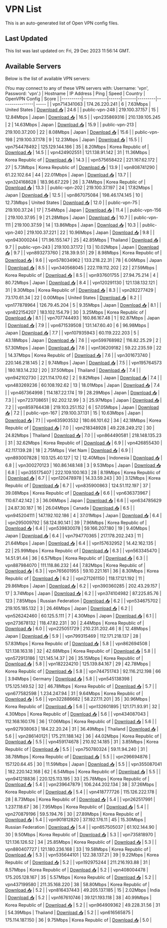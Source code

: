 # VPN List

This is an auto-generated list of Open VPN config files.

## Last Updated

This list was last updated on: Fri, 29 Dec 2023 11:56:14 GMT.

## Available Servers

Below is the list of available VPN servers:

(You may connect to any of these VPN servers with: Username: 'vpn', Password: 'vpn'.)
| Hostname | IP Address | Ping | Speed | Country | OpenVPN Config | Score |
|----------|------------|------|-------|---------|----------------| ----- |
| vpn714341063 | 174.26.220.241 | 6 | 7.63Mbps | United States | [Download 📥](./configs/server_0_US.ovpn) | 24.6 |
| public-vpn-248 | 219.100.37.157 | 15 | 12.84Mbps | Japan | [Download 📥](./configs/server_1_JP.ovpn) | 16.5 |
| vpn235869316 | 210.139.105.245 | 2 | 14.63Mbps | Japan | [Download 📥](./configs/server_2_JP.ovpn) | 15.9 |
| public-vpn-213 | 219.100.37.200 | 22 | 8.08Mbps | Japan | [Download 📥](./configs/server_3_JP.ovpn) | 15.6 |
| public-vpn-198 | 219.100.37.178 | 9 | 12.23Mbps | Japan | [Download 📥](./configs/server_4_JP.ovpn) | 15.5 |
| vpn754478492 | 125.129.144.186 | 35 | 8.20Mbps | Korea Republic of | [Download 📥](./configs/server_5_KR.ovpn) | 14.5 |
| vpn424902551 | 121.138.91.142 | 31 | 11.36Mbps | Korea Republic of | [Download 📥](./configs/server_6_KR.ovpn) | 14.3 |
| vpn575658422 | 221.167.62.172 | 27 | 5.73Mbps | Korea Republic of | [Download 📥](./configs/server_7_KR.ovpn) | 13.9 |
| vpn808741290 | 61.22.102.64 | 44 | 22.01Mbps | Japan | [Download 📥](./configs/server_8_JP.ovpn) | 13.7 |
| vpn324168628 | 183.96.67.229 | 26 | 3.74Mbps | Korea Republic of | [Download 📥](./configs/server_9_KR.ovpn) | 13.3 |
| public-vpn-202 | 219.100.37.197 | 24 | 17.82Mbps | Japan | [Download 📥](./configs/server_10_JP.ovpn) | 12.5 |
| vpn867075084 | 198.46.174.145 | 10 | 12.73Mbps | United States | [Download 📥](./configs/server_11_US.ovpn) | 12.0 |
| public-vpn-75 | 219.100.37.24 | 17 | 7.54Mbps | Japan | [Download 📥](./configs/server_12_JP.ovpn) | 11.4 |
| public-vpn-156 | 219.100.37.95 | 9 | 21.28Mbps | Japan | [Download 📥](./configs/server_13_JP.ovpn) | 10.7 |
| public-vpn-111 | 219.100.37.59 | 14 | 13.86Mbps | Japan | [Download 📥](./configs/server_14_JP.ovpn) | 10.3 |
| public-vpn-240 | 219.100.37.221 | 22 | 10.96Mbps | Japan | [Download 📥](./configs/server_15_JP.ovpn) | 9.8 |
| vpn943000244 | 171.96.155.147 | 25 | 42.85Mbps | Thailand | [Download 📥](./configs/server_16_TH.ovpn) | 9.7 |
| public-vpn-243 | 219.100.37.172 | 13 | 10.02Mbps | Japan | [Download 📥](./configs/server_17_JP.ovpn) | 9.7 |
| vpn893273760 | 218.39.9.51 | 29 | 8.98Mbps | Korea Republic of | [Download 📥](./configs/server_18_KR.ovpn) | 9.6 |
| vpn578034962 | 133.218.22.31 | 78 | 6.06Mbps | Japan | [Download 📥](./configs/server_19_JP.ovpn) | 8.5 |
| vpn340568045 | 222.119.112.202 | 22 | 27.59Mbps | Korea Republic of | [Download 📥](./configs/server_20_KR.ovpn) | 8.5 |
| vpn937601755 | 27.94.75.214 | 4 | 80.72Mbps | Japan | [Download 📥](./configs/server_21_JP.ovpn) | 8.4 |
| vpn120291130 | 121.138.132.121 | 31 | 9.30Mbps | Korea Republic of | [Download 📥](./configs/server_22_KR.ovpn) | 8.3 |
| vpn282277429 | 73.170.61.34 | 22 | 0.00Mbps | United States | [Download 📥](./configs/server_23_US.ovpn) | 8.2 |
| vpn177878964 | 126.79.45.204 | 5 | 9.35Mbps | Japan | [Download 📥](./configs/server_24_JP.ovpn) | 8.1 |
| vpn822154207 | 183.102.154.79 | 30 | 3.25Mbps | Korea Republic of | [Download 📥](./configs/server_25_KR.ovpn) | 8.1 |
| vpn707744493 | 160.86.167.48 | 1 | 92.87Mbps | Japan | [Download 📥](./configs/server_26_JP.ovpn) | 7.9 |
| vpn671539508 | 131.147.60.40 | 6 | 96.98Mbps | Japan | [Download 📥](./configs/server_27_JP.ovpn) | 7.7 |
| vpn107935943 | 60.119.222.203 | 5 | 43.18Mbps | Japan | [Download 📥](./configs/server_28_JP.ovpn) | 7.6 |
| vpn599768982 | 116.82.25.29 | 2 | 57.30Mbps | Japan | [Download 📥](./configs/server_29_JP.ovpn) | 7.6 |
| vpn136209182 | 59.22.235.59 | 22 | 14.37Mbps | Korea Republic of | [Download 📥](./configs/server_30_KR.ovpn) | 7.6 |
| vpn301673740 | 220.146.218.145 | 2 | 9.74Mbps | Japan | [Download 📥](./configs/server_31_JP.ovpn) | 7.5 |
| vpn195764573 | 180.183.14.232 | 20 | 37.50Mbps | Thailand | [Download 📥](./configs/server_32_TH.ovpn) | 7.4 |
| vpn942102730 | 221.114.170.62 | 2 | 9.82Mbps | Japan | [Download 📥](./configs/server_33_JP.ovpn) | 7.4 |
| vpn483269236 | 60.108.192.62 | 13 | 18.01Mbps | Japan | [Download 📥](./configs/server_34_JP.ovpn) | 7.4 |
| vpn467364998 | 114.187.22.174 | 19 | 28.29Mbps | Japan | [Download 📥](./configs/server_35_JP.ovpn) | 7.3 |
| vpn723708651 | 92.202.12.99 | 3 | 25.97Mbps | Japan | [Download 📥](./configs/server_36_JP.ovpn) | 7.2 |
| vpn859764438 | 219.103.251.152 | 6 | 57.05Mbps | Japan | [Download 📥](./configs/server_37_JP.ovpn) | 7.2 |
| public-vpn-167 | 219.100.37.131 | 15 | 10.63Mbps | Japan | [Download 📥](./configs/server_38_JP.ovpn) | 7.1 |
| vpn635903532 | 180.66.101.62 | 34 | 42.18Mbps | Korea Republic of | [Download 📥](./configs/server_39_KR.ovpn) | 7.0 |
| vpn218348928 | 49.228.249.212 | 30 | 24.82Mbps | Thailand | [Download 📥](./configs/server_40_TH.ovpn) | 7.0 |
| vpn864490581 | 218.148.135.23 | 31 | 32.62Mbps | Korea Republic of | [Download 📥](./configs/server_41_KR.ovpn) | 6.9 |
| vpn426855430 | 42.117.139.28 | 18 | 2.75Mbps | Viet Nam | [Download 📥](./configs/server_42_VN.ovpn) | 6.9 |
| vpn893007828 | 103.125.40.127 | 12 | 12.40Mbps | Indonesia | [Download 📥](./configs/server_43_ID.ovpn) | 6.8 |
| vpn300270123 | 160.86.148.148 | 3 | 9.53Mbps | Japan | [Download 📥](./configs/server_44_JP.ovpn) | 6.8 |
| vpn355175407 | 222.109.100.163 | 28 | 8.19Mbps | Korea Republic of | [Download 📥](./configs/server_45_KR.ovpn) | 6.7 |
| vpn120478978 | 14.33.59.243 | 30 | 3.12Mbps | Korea Republic of | [Download 📥](./configs/server_46_KR.ovpn) | 6.7 |
| vpn835900863 | 124.51.112.197 | 37 | 39.08Mbps | Korea Republic of | [Download 📥](./configs/server_47_KR.ovpn) | 6.6 |
| vpn636373967 | 110.67.42.142 | 3 | 36.06Mbps | Japan | [Download 📥](./configs/server_48_JP.ovpn) | 6.6 |
| vpn634785629 | 24.87.30.187 | 16 | 26.04Mbps | Canada | [Download 📥](./configs/server_49_CA.ovpn) | 6.5 |
| vpn945204111 | 147.192.102.186 | 4 | 37.01Mbps | Japan | [Download 📥](./configs/server_50_JP.ovpn) | 6.4 |
| vpn295009792 | 58.124.90.141 | 39 | 7.96Mbps | Korea Republic of | [Download 📥](./configs/server_51_KR.ovpn) | 6.4 |
| vpn539830078 | 59.166.207.180 | 19 | 9.40Mbps | Japan | [Download 📥](./configs/server_52_JP.ovpn) | 6.4 |
| vpn794770365 | 217.178.202.243 | 11 | 21.64Mbps | Japan | [Download 📥](./configs/server_53_JP.ovpn) | 6.4 |
| vpn157632952 | 14.42.162.135 | 22 | 25.99Mbps | Korea Republic of | [Download 📥](./configs/server_54_KR.ovpn) | 6.3 |
| vpn563345470 | 14.51.91.44 | 36 | 6.57Mbps | Korea Republic of | [Download 📥](./configs/server_55_KR.ovpn) | 6.3 |
| vpn887984070 | 111.118.86.232 | 44 | 7.82Mbps | Korea Republic of | [Download 📥](./configs/server_56_KR.ovpn) | 6.3 |
| vpn765601955 | 59.10.221.161 | 36 | 8.30Mbps | Korea Republic of | [Download 📥](./configs/server_57_KR.ovpn) | 6.2 |
| vpn271261150 | 118.17.121.192 | 11 | 29.86Mbps | Japan | [Download 📥](./configs/server_58_JP.ovpn) | 6.2 |
| vpn390360285 | 202.43.29.157 | 17 | 3.74Mbps | Japan | [Download 📥](./configs/server_59_JP.ovpn) | 6.2 |
| vpn374104982 | 87.225.85.76 | 123 | 7.85Mbps | Russian Federation | [Download 📥](./configs/server_60_RU.ovpn) | 6.2 |
| vpn534675702 | 219.105.185.132 | 3 | 26.46Mbps | Japan | [Download 📥](./configs/server_61_JP.ovpn) | 6.2 |
| vpn526242460 | 60.125.5.111 | 7 | 4.30Mbps | Japan | [Download 📥](./configs/server_62_JP.ovpn) | 6.1 |
| vpn273678132 | 118.47.82.231 | 30 | 2.44Mbps | Korea Republic of | [Download 📥](./configs/server_63_KR.ovpn) | 6.0 |
| vpn225051729 | 210.231.202.46 | 8 | 12.48Mbps | Japan | [Download 📥](./configs/server_64_JP.ovpn) | 5.9 |
| vpn799315469 | 112.171.218.137 | 28 | 57.83Mbps | Korea Republic of | [Download 📥](./configs/server_65_KR.ovpn) | 5.8 |
| vpn862694508 | 121.138.163.18 | 32 | 42.68Mbps | Korea Republic of | [Download 📥](./configs/server_66_KR.ovpn) | 5.8 |
| vpn572913186 | 121.145.14.37 | 26 | 35.15Mbps | Korea Republic of | [Download 📥](./configs/server_67_KR.ovpn) | 5.8 |
| vpn182224210 | 125.139.84.167 | 29 | 42.78Mbps | Korea Republic of | [Download 📥](./configs/server_68_KR.ovpn) | 5.8 |
| vpn744751743 | 92.116.212.198 | 66 | 3.94Mbps | Germany | [Download 📥](./configs/server_69_DE.ovpn) | 5.8 |
| vpn545138398 | 175.125.149.52 | 32 | 46.78Mbps | Korea Republic of | [Download 📥](./configs/server_70_KR.ovpn) | 5.7 |
| vpn677582598 | 1.234.247.94 | 31 | 9.64Mbps | Korea Republic of | [Download 📥](./configs/server_71_KR.ovpn) | 5.6 |
| vpn322886682 | 58.227.11.201 | 35 | 30.96Mbps | Korea Republic of | [Download 📥](./configs/server_72_KR.ovpn) | 5.6 |
| vpn132601895 | 121.171.93.91 | 32 | 4.30Mbps | Korea Republic of | [Download 📥](./configs/server_73_KR.ovpn) | 5.6 |
| vpn434087043 | 112.168.160.176 | 36 | 17.06Mbps | Korea Republic of | [Download 📥](./configs/server_74_KR.ovpn) | 5.6 |
| vpn927938063 | 184.22.20.24 | 31 | 36.49Mbps | Thailand | [Download 📥](./configs/server_75_TH.ovpn) | 5.6 |
| vpn286140121 | 175.211.188.142 | 36 | 44.02Mbps | Korea Republic of | [Download 📥](./configs/server_76_KR.ovpn) | 5.5 |
| vpn459174678 | 210.92.14.185 | 31 | 3.85Mbps | Korea Republic of | [Download 📥](./configs/server_77_KR.ovpn) | 5.5 |
| vpn750780324 | 59.11.94.240 | 31 | 38.78Mbps | Korea Republic of | [Download 📥](./configs/server_78_KR.ovpn) | 5.5 |
| vpn296694876 | 157.120.64.45 | 30 | 11.59Mbps | Japan | [Download 📥](./configs/server_79_JP.ovpn) | 5.5 |
| vpn355087041 | 182.220.142.168 | 62 | 6.54Mbps | Korea Republic of | [Download 📥](./configs/server_80_KR.ovpn) | 5.5 |
| vpn941218836 | 220.125.113.195 | 33 | 25.78Mbps | Korea Republic of | [Download 📥](./configs/server_81_KR.ovpn) | 5.4 |
| vpn239647879 | 106.244.202.134 | 38 | 37.26Mbps | Korea Republic of | [Download 📥](./configs/server_82_KR.ovpn) | 5.4 |
| vpn418777726 | 115.126.222.178 | 28 | 8.73Mbps | Korea Republic of | [Download 📥](./configs/server_83_KR.ovpn) | 5.4 |
| vpn262517991 | 1.237.118.67 | 36 | 7.95Mbps | Korea Republic of | [Download 📥](./configs/server_84_KR.ovpn) | 5.4 |
| vpn270879196 | 59.5.194.76 | 30 | 27.89Mbps | Korea Republic of | [Download 📥](./configs/server_85_KR.ovpn) | 5.4 |
| vpn901812820 | 37.192.176.11 | 45 | 15.30Mbps | Russian Federation | [Download 📥](./configs/server_86_RU.ovpn) | 5.4 |
| vpn657505037 | 61.102.144.90 | 30 | 9.50Mbps | Korea Republic of | [Download 📥](./configs/server_87_KR.ovpn) | 5.3 |
| vpn735818970 | 121.136.126.52 | 34 | 25.85Mbps | Korea Republic of | [Download 📥](./configs/server_88_KR.ovpn) | 5.3 |
| vpn880407727 | 121.180.236.168 | 33 | 19.58Mbps | Korea Republic of | [Download 📥](./configs/server_89_KR.ovpn) | 5.3 |
| vpn535644101 | 122.38.137.21 | 39 | 9.22Mbps | Korea Republic of | [Download 📥](./configs/server_90_KR.ovpn) | 5.2 |
| vpn192975244 | 211.216.193.88 | 31 | 8.57Mbps | Korea Republic of | [Download 📥](./configs/server_91_KR.ovpn) | 5.2 |
| vpn408004478 | 175.205.128.167 | 35 | 5.57Mbps | Korea Republic of | [Download 📥](./configs/server_92_KR.ovpn) | 5.2 |
| vpn437199580 | 211.35.168.220 | 38 | 58.80Mbps | Korea Republic of | [Download 📥](./configs/server_93_KR.ovpn) | 5.2 |
| vpn816437443 | 49.205.137.185 | 15 | 2.02Mbps | India | [Download 📥](./configs/server_94_IN.ovpn) | 5.2 |
| vpn167610746 | 39.121.193.118 | 38 | 40.99Mbps | Korea Republic of | [Download 📥](./configs/server_95_KR.ovpn) | 5.2 |
| vpn964909362 | 49.228.31.56 | 31 | 54.39Mbps | Thailand | [Download 📥](./configs/server_96_TH.ovpn) | 5.2 |
| vpn616565875 | 175.114.187.150 | 36 | 9.75Mbps | Korea Republic of | [Download 📥](./configs/server_97_KR.ovpn) | 5.0 |
